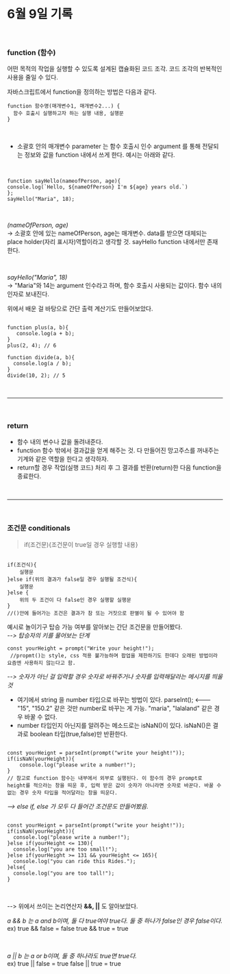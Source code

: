 # 6월 9일 기록

<br>

### **function (함수)**

어떤 목적의 작업을 실행할 수 있도록 설계된 캡슐화된 코드 조각. 코드 조각의 반복적인 사용을 줄일 수 있다.

자바스크립트에서 function을 정의하는 방법은 다음과 같다.

```
function 함수명(매개변수1, 매개변수2...) {
  함수 호출시 실행하고자 하는 실행 내용, 실행문
}
```

<br>

- 소괄호 안의 매개변수 parameter 는 함수 호출시 인수 argument 를 통해 전달되는 정보와 값을 function 내에서 쓰게 한다. 예시는 아래와 같다.

<br>

```
function sayHello(nameofPerson, age){
console.log(`Hello, ${nameOfPerson} I'm ${age} years old.`)
};
sayHello("Maria", 18);
```

<br>

_(nameOfPerson, age)_
<br>-> 소괄호 안에 있는 nameOfPerson, age는 매개변수.
data를 받으면 대체되는 place holder(자리 표시자)역할이라고 생각할 것. sayHello function 내에서만 존재한다.

<br>

_sayHello("Maria", 18)_
<br>-> "Maria"와 14는 argument 인수라고 하며, 함수 호출시 사용되는 값이다. 함수 내의 인자로 보내진다.

위에서 배운 걸 바탕으로 간단 출력 계산기도 만들어보았다.

```

function plus(a, b){
   console.log(a + b);
}
plus(2, 4); // 6

function divide(a, b){
  console.log(a / b);
}
divide(10, 2); // 5

```

<br>

---

<br>

### **return**

- 함수 내의 변수나 값을 돌려내준다.
- function 함수 밖에서 결과값을 얻게 해주는 것. 다 만들어진 망고주스를 꺼내주는 기계와 같은 역할을 한다고 생각하자.
- return할 경우 작업(실행 코드) 처리 후 그 결과를 반환(return)한 다음 function을 종료한다.

<br>

---

<br>

### **조건문 conditionals**

> if(조건문){조건문이 true일 경우 실행할 내용}

```

if(조건식){
    실행문
}else if(위의 결과가 false일 경우 실행될 조건식){
    실행문
}else {
    위의 두 조건이 다 false인 경우 실행할 실행문
}
//()안에 들어가는 조건은 결과가 참 또는 거짓으로 판별이 될 수 있어야 함

```

예시로 놀이기구 탑승 가능 여부를 알아보는 간단 조건문을 만들어봤다. <br>
_--> 탑승자의 키를 물어보는 단계_ <br>

```
const yourHeight = prompt("Write your height!");
 //propmt()는 style, css 적용 불가능하며 팝업을 제한하기도 한데다 오래된 방법이라 요즘엔 사용하지 않는다고 함.
```

_--> 숫자가 아닌 걸 입력할 경우 숫자로 바꿔주거나 숫자를 입력해달라는 메시지를 띄울 것_ <br>

- 여기에서 string 을 number 타입으로 바꾸는 방법이 있다.
  parseInt(); <--- "15", "150.2" 같은 것만 number로 바꾸는 게 가능. "maria", "lalaland" 같은 경우 바꿀 수 없다.
- number 타입인지 아닌지를 알려주는 메소드로는 isNaN()이 있다. isNaN()은 결과로 boolean 타입(true,false)만 반환한다.

```

const yourHeignt = parseInt(prompt("write your height!"));
if(isNaN(yourHeight)){
    console.log("please write a number!");
}
// 참고로 function 함수는 내부에서 외부로 실행된다. 이 함수의 경우 prompt로 height를 적으라는 창을 띄운 후, 입력 받은 값이 숫자가 아니라면 숫자로 바꾼다. 바꿀 수 없는 경우 숫자 타입을 적어달라는 창을 띄운다.

```

_--> else if, else 가 모두 다 들어간 조건문도 만들어봤음._

```

const yourHeignt = parseInt(prompt("write your height!"));
if(isNaN(yourHeight)){
  console.log("please write a number!");
}else if(yourHeight <= 130){
  console.log("you are too small!");
}else if(yourHeight >= 131 && yourHeight <= 165){
  console.log("you can ride this Rides.");
}else{
  console.log("you are too tall!");
}

```

<br>

--> 위에서 쓰이는 논리연산자 **&&, ||** 도 알아보았다.

_a && b 는 a and b이며, 둘 다 true여야 true다. 둘 중 하나가 false인 경우 false이다._ <br>
ex) true && false = false
true && true = true

<br>

_a || b 는 a or b이며, 둘 중 하나라도 true면 true다._ <br>
ex) true || false = true
false || true = true
